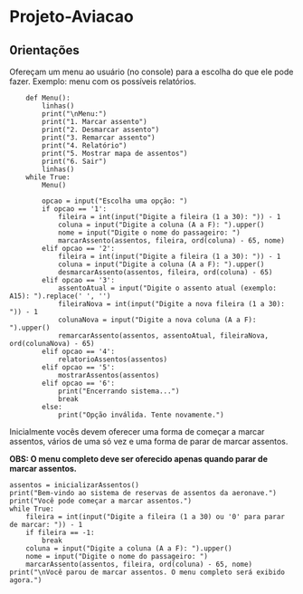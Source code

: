 # Projeto-Aviacao

## 0rientações
<p>Ofereçam um menu ao usuário (no console)
para a escolha do que ele pode fazer.
Exemplo: menu com os possíveis relatórios.</p>

        def Menu():
            linhas()
            print("\nMenu:")
            print("1. Marcar assento")
            print("2. Desmarcar assento")
            print("3. Remarcar assento")
            print("4. Relatório")
            print("5. Mostrar mapa de assentos")
            print("6. Sair")
            linhas()
        while True:
            Menu()
            
            opcao = input("Escolha uma opção: ")
            if opcao == '1':
                fileira = int(input("Digite a fileira (1 a 30): ")) - 1
                coluna = input("Digite a coluna (A a F): ").upper()
                nome = input("Digite o nome do passageiro: ")
                marcarAssento(assentos, fileira, ord(coluna) - 65, nome)
            elif opcao == '2':
                fileira = int(input("Digite a fileira (1 a 30): ")) - 1
                coluna = input("Digite a coluna (A a F): ").upper()
                desmarcarAssento(assentos, fileira, ord(coluna) - 65)
            elif opcao == '3':
                assentoAtual = input("Digite o assento atual (exemplo: A15): ").replace(' ', '')
                fileiraNova = int(input("Digite a nova fileira (1 a 30): ")) - 1
                colunaNova = input("Digite a nova coluna (A a F): ").upper()
                remarcarAssento(assentos, assentoAtual, fileiraNova, ord(colunaNova) - 65)
            elif opcao == '4':
                relatorioAssentos(assentos)
            elif opcao == '5':
                mostrarAssentos(assentos)
            elif opcao == '6':
                print("Encerrando sistema...")
                break
            else:
                print("Opção inválida. Tente novamente.")


<p>Inicialmente vocês devem oferecer uma forma
de começar a marcar assentos, vários de uma
só vez e uma forma de parar de marcar
assentos.</p>
<p><b>OBS: O menu completo deve ser oferecido apenas
quando parar de marcar assentos.</b></p>

    assentos = inicializarAssentos()
    print("Bem-vindo ao sistema de reservas de assentos da aeronave.")
    print("Você pode começar a marcar assentos.")
    while True:
        fileira = int(input("Digite a fileira (1 a 30) ou '0' para parar de marcar: ")) - 1
        if fileira == -1:
            break
        coluna = input("Digite a coluna (A a F): ").upper()
        nome = input("Digite o nome do passageiro: ")
        marcarAssento(assentos, fileira, ord(coluna) - 65, nome)
    print("\nVocê parou de marcar assentos. O menu completo será exibido agora.")